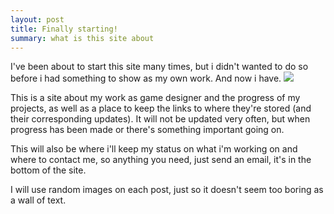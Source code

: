 ```yaml
---
layout: post
title: Finally starting!
summary: what is this site about
---
```


I've been about to start this site many times, but i didn't wanted to do so before i had something to show as my own work. And now i have.
<span class="image featured"><img src="http://i.imgur.com/hbm0cPy.gif"/></span>

This is a site about my work as game designer and the progress of my projects, as well as a place to keep the links to where they're stored (and their corresponding updates). It will not be updated very often, but when progress has been made or there's something important going on.

This will also be where i'll keep my status on what i'm working on and where to contact me, so anything you need, just send an email, it's in the bottom of the site.

I will use random images on each post, just so it doesn't seem too boring as a wall of text. 
